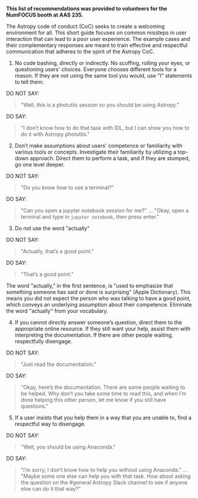 
**This list of recommendations was provided to volunteers for the 
NumFOCUS booth at AAS 235.**

The Astropy code of conduct (CoC) seeks to create a welcoming 
environment for all. This short guide focuses on common missteps 
in user interaction that can lead to a poor user experience. The
example cases and their complementary responses are meant to train effective 
and respectful communication that adheres to the spirit of the Astropy CoC.

1. No code bashing, directly or indirectly. No scoffing, rolling your
eyes, or questioning users' choices. Everyone chooses different tools
for a reason. If they are not using the same tool you would, use "I"
statements to tell them:

DO NOT SAY:
> "Well, this is a photutils session so you should be using Astropy."

DO SAY:
> "I don’t know how to do that task with IDL, but I can show you how to do it with Astropy photutils."


2. Don’t make assumptions about users' competence or familiarity with
various tools or concepts. Investigate their familiarity by utilizing
a top-down approach. Direct them to perform a task, and if they are
stumped, go one level deeper.

DO NOT SAY:
> "Do you know how to use a terminal?"

DO SAY:
> "Can you open a jupyter notebook session for me?" ... "Okay, open a terminal and type in `jupyter notebook`, then press enter."

3. Do not use the word "actually"

DO NOT SAY:
> "Actually, that’s a good point."

DO SAY:
> "That’s a good point."

The word "actually," in the first sentence, is "used to emphasize that
something someone has said or done is surprising" (Apple
Dictionary). This means you did not expect the person who was talking
to have a good point, which conveys an underlying assumption about
their competence. Eliminate the word "actually" from your vocabulary.


4. If you cannot directly answer someone’s question, direct them to
the appropriate online resource. If they still want your help, assist
them with interpreting the documentation. If there are other people
waiting, respectfully disengage.

DO NOT SAY:
> "Just read the documentation."

DO SAY:
> "Okay, here’s the documentation. There are some people waiting
to be helped. Why don’t you take some time to read this, and when I’m
done helping this other person, let me know if you still have
questions."


5. If a user insists that you help them in a way that you are unable
to, find a respectful way to disengage.

DO NOT SAY:
> "Well, you should be using Anaconda."

DO SAY:
> "I’m sorry, I don’t know how to help you without using
Anaconda." ... "Maybe some one else can help you with that task. How
about asking the question on the #general Astropy Slack channel to see
if anyone else can do it that way?"
